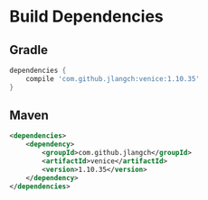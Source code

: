 # Build Dependencies


## Gradle

```groovy
dependencies {
    compile 'com.github.jlangch:venice:1.10.35'
}
```

## Maven

```xml
<dependencies>
    <dependency>
        <groupId>com.github.jlangch</groupId>
        <artifactId>venice</artifactId>
        <version>1.10.35</version>
    </dependency>
</dependencies>
```
